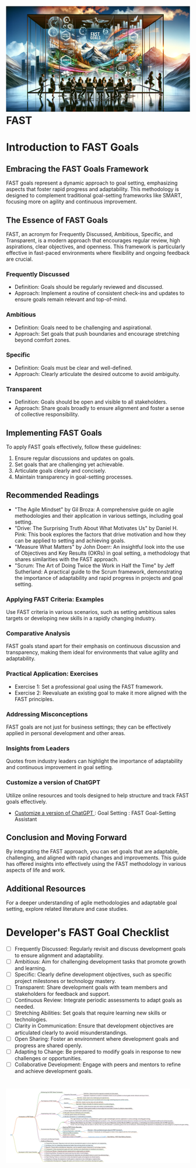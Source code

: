 <h1><img src="fast1.png">FAST</h1>

# Introduction to FAST Goals

## Embracing the FAST Goals Framework
FAST goals represent a dynamic approach to goal setting, emphasizing aspects that foster rapid progress and adaptability. This methodology is designed to complement traditional goal-setting frameworks like SMART, focusing more on agility and continuous improvement.
## The Essence of FAST Goals
FAST, an acronym for Frequently Discussed, Ambitious, Specific, and Transparent, is a modern approach that encourages regular review, high aspirations, clear objectives, and openness. This framework is particularly effective in fast-paced environments where flexibility and ongoing feedback are crucial.
### Frequently Discussed
- Definition: Goals should be regularly reviewed and discussed.
- Approach: Implement a routine of consistent check-ins and updates to ensure goals remain relevant and top-of-mind.
### Ambitious
- Definition: Goals need to be challenging and aspirational.
- Approach: Set goals that push boundaries and encourage stretching beyond comfort zones.
### Specific
- Definition: Goals must be clear and well-defined.
- Approach: Clearly articulate the desired outcome to avoid ambiguity.
### Transparent
- Definition: Goals should be open and visible to all stakeholders.
- Approach: Share goals broadly to ensure alignment and foster a sense of collective responsibility.
## Implementing FAST Goals
To apply FAST goals effectively, follow these guidelines:
1. Ensure regular discussions and updates on goals.
2. Set goals that are challenging yet achievable.
3. Articulate goals clearly and concisely.
4. Maintain transparency in goal-setting processes.
## Recommended Readings
- "The Agile Mindset" by Gil Broza: A comprehensive guide on agile methodologies and their application in various settings, including goal setting.
- "Drive: The Surprising Truth About What Motivates Us" by Daniel H. Pink: This book explores the factors that drive motivation and how they can be applied to setting and achieving goals.
- "Measure What Matters" by John Doerr: An insightful look into the use of Objectives and Key Results (OKRs) in goal setting, a methodology that shares similarities with the FAST approach.
- "Scrum: The Art of Doing Twice the Work in Half the Time" by Jeff Sutherland: A practical guide to the Scrum framework, demonstrating the importance of adaptability and rapid progress in projects and goal setting.
### Applying FAST Criteria: Examples
Use FAST criteria in various scenarios, such as setting ambitious sales targets or developing new skills in a rapidly changing industry.
### Comparative Analysis
FAST goals stand apart for their emphasis on continuous discussion and transparency, making them ideal for environments that value agility and adaptability.
### Practical Application: Exercises
- Exercise 1: Set a professional goal using the FAST framework.
- Exercise 2: Reevaluate an existing goal to make it more aligned with the FAST principles.
### Addressing Misconceptions
FAST goals are not just for business settings; they can be effectively applied in personal development and other areas.
### Insights from Leaders
Quotes from industry leaders can highlight the importance of adaptability and continuous improvement in goal setting.
### Customize a version of ChatGPT 
Utilize online resources and tools designed to help structure and track FAST goals effectively.
- [Customize a version of ChatGPT ](https://chat.openai.com/g/g-3JEKe3tVr-goal-setting-guru): Goal Setting : FAST Goal-Setting Assistant
## Conclusion and Moving Forward
By integrating the FAST approach, you can set goals that are adaptable, challenging, and aligned with rapid changes and improvements. This guide has offered insights into effectively using the FAST methodology in various aspects of life and work.
## Additional Resources
For a deeper understanding of agile methodologies and adaptable goal setting, explore related literature and case studies.
# Developer's FAST Goal Checklist
- [ ] Frequently Discussed: Regularly revisit and discuss development goals to ensure alignment and adaptability.
- [ ] Ambitious: Aim for challenging development tasks that promote growth and learning.
- [ ] Specific: Clearly define development objectives, such as specific project milestones or technology mastery.
- [ ] Transparent: Share development goals with team members and stakeholders for feedback and support.
- [ ] Continuous Review: Integrate periodic assessments to adapt goals as needed.
- [ ] Stretching Abilities: Set goals that require learning new skills or technologies.
- [ ] Clarity in Communication: Ensure that development objectives are articulated clearly to avoid misunderstandings.
- [ ] Open Sharing: Foster an environment where development goals and progress are shared openly.
- [ ] Adapting to Change: Be prepared to modify goals in response to new challenges or opportunities.
- [ ] Collaborative Development: Engage with peers and mentors to refine and achieve development goals.

<h1><img src="fast-mindmap.png"></h1>